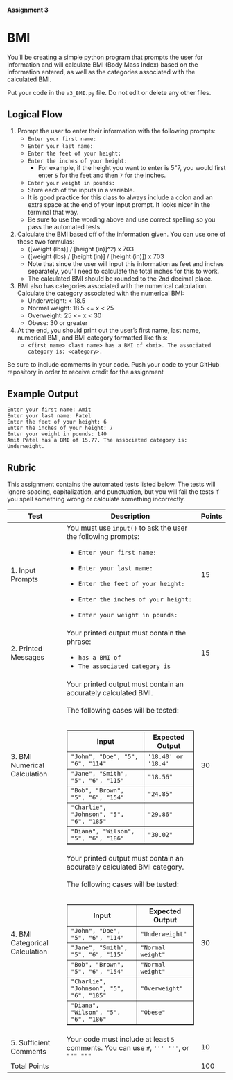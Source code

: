#### Assignment 3
# BMI
You’ll be creating a simple python program that prompts the user for information and will calculate BMI (Body Mass Index) based on the information entered, as well as the categories associated with the calculated BMI.

Put your code in the `a3_BMI.py` file. Do not edit or delete any other files.


## Logical Flow
1. Prompt the user to enter their information with the following prompts:
    - `Enter your first name: `
    - `Enter your last name: `
    - `Enter the feet of your height: `
    - `Enter the inches of your height: `
        - For example, if the height you want to enter is 5"7, you would first enter `5` for the feet and then `7` for the inches.
    - `Enter your weight in pounds: `
    - Store each of the inputs in a variable.
    - It is good practice for this class to always include a colon and an extra space at the end of your input prompt. It looks nicer in the terminal that way.
    - Be sure to use the wording above and use correct spelling so you pass the automated tests.
2. Calculate the BMI based off of the information given. You can use one of these two formulas:
    - ([weight (lbs)] / [height (in)]^2) x 703
    - ([weight (lbs) / [height (in)] / [height (in)]) x 703
    - Note that since the user will input this information as feet and inches separately, you’ll need to calculate the total inches for this to work.
    - The calculated BMI should be rounded to the 2nd decimal place.
3. BMI also has categories associated with the numerical calculation. Calculate the category associated with the numerical BMI:
    - Underweight:  < 18.5
    - Normal weight:  18.5 <= x < 25
    - Overweight:  25 <= x < 30
    - Obese:  30 or greater
4. At the end, you should print out the user’s first name, last name, numerical BMI, and BMI category formatted like this:
    - `<first name> <last name> has a BMI of <bmi>. The associated category is: <category>.`


Be sure to include comments in your code. Push your code to your GitHub repository in order to receive credit for the assignment

## Example Output

```
Enter your first name: Amit
Enter your last name: Patel
Enter the feet of your height: 6
Enter the inches of your height: 7
Enter your weight in pounds: 140
Amit Patel has a BMI of 15.77. The associated category is: Underweight.
```

## Rubric
This assignment contains the automated tests listed below. The tests will ignore spacing, capitalization, and punctuation, but you will fail the tests if you spell something wrong or calculate something incorrectly.
<table>
<thead>
    <tr>
        <th>Test</th>
        <th>Description</th>
        <th>Points</th>
    </tr>
</thead>
<tbody>
    <tr>
        <td>1. Input Prompts</td>
        <td>You must use <code>input()</code> to ask the user the following prompts:
        <ul>
          <li><code>Enter your first name: </code></li>
        </ul>
        <ul>
          <li><code>Enter your last name: </code></li>
        </ul>
        <ul>
          <li><code>Enter the feet of your height: </code></li>
        </ul> 
        <ul>
          <li><code>Enter the inches of your height: </code></li>
        </ul> 
        <ul>
          <li><code>Enter your weight in pounds: </code></li>
        </ul>   
        </td>
        <td>15</td>
    </tr>
    <tr>
        <td>2. Printed Messages</td>
        <td>Your printed output must contain the phrase:
          <ul>
            <li><code>has a BMI of</code></li>
            <li><code>The associated category is</code></li>
          </ul>        
        </td>
        <td>15</td>
    </tr>
    <tr>
        <td>3. BMI Numerical Calculation</td>
        <td>Your printed output must contain an accurately calculated BMI.<br><br>
        The following cases will be tested:<br><br>
        <table border="1">
          <thead>
            <tr>
              <th>Input</th>
              <th>Expected Output</th>
            </tr>
          </thead>
          <tbody>
            <tr>
              <td><code>"John", "Doe", "5", "6", "114"</code></td>
              <td><code>'18.40' or '18.4'</code></td>
            </tr>
            <tr>
              <td><code>"Jane", "Smith", "5", "6", "115"</code></td>
              <td><code>"18.56"</code></td>
            </tr>
            <tr>
              <td><code>"Bob", "Brown", "5", "6", "154"</code></td>
              <td><code>"24.85"</code></td>
            </tr>
            <tr>
              <td><code>"Charlie", "Johnson", "5", "6", "185"</code></td>
              <td><code>"29.86"</code></td>
            </tr>
            <tr>
              <td><code>"Diana", "Wilson", "5", "6", "186"</code></td>
              <td><code>"30.02"</code></td>
            </tr>
          </tbody>
        </table>
        </td>
        <td>30</td>
    </tr>
        <tr>
        <td>4. BMI Categorical Calculation</td>
        <td>Your printed output must contain an accurately calculated BMI category.<br><br>
        The following cases will be tested:<br><br>
        <table border="1">
          <thead>
            <tr>
              <th>Input</th>
              <th>Expected Output</th>
            </tr>
          </thead>
          <tbody>
            <tr>
              <td><code>"John", "Doe", "5", "6", "114"</code></td>
              <td><code>"Underweight"</code></td>
            </tr>
            <tr>
              <td><code>"Jane", "Smith", "5", "6", "115"</code></td>
              <td><code>"Normal weight"</code></td>
            </tr>
            <tr>
              <td><code>"Bob", "Brown", "5", "6", "154"</code></td>
              <td><code>"Normal weight"</code></td>
            </tr>
            <tr>
              <td><code>"Charlie", "Johnson", "5", "6", "185"</code></td>
              <td><code>"Overweight"</code></td>
            </tr>
            <tr>
              <td><code>"Diana", "Wilson", "5", "6", "186"</code></td>
              <td><code>"Obese"</code></td>
            </tr>
          </tbody>
        </table>
        </td>
        <td>30</td>
    </tr>
    <tr>
        <td>5. Sufficient Comments </td>
        <td>Your code must include at least <code>5</code> comments. You can use <code>#</code>, <code>''' '''</code>, or <code>""" """</code></td>
        <td>10</td>
    </tr>
    <tr>
        <td colspan="2">Total Points</td>
        <td>100</td>
  </tr>
</tbody>
</table>
